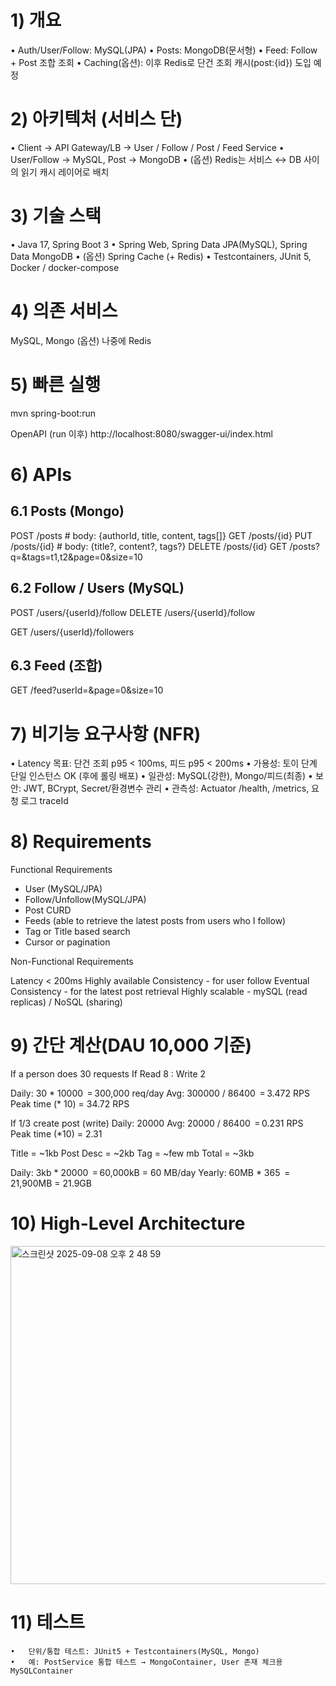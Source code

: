 # 1) 개요

•	Auth/User/Follow: MySQL(JPA)
•	Posts: MongoDB(문서형)
•	Feed: Follow + Post 조합 조회
•	Caching(옵션): 이후 Redis로 단건 조회 캐시(post:{id}) 도입 예정

# 2) 아키텍처 (서비스 단)

   •	Client → API Gateway/LB → User / Follow / Post / Feed Service
   •	User/Follow → MySQL, Post → MongoDB
   •	(옵션) Redis는 서비스 ↔ DB 사이의 읽기 캐시 레이어로 배치

# 3) 기술 스택
   •	Java 17, Spring Boot 3
   •	Spring Web, Spring Data JPA(MySQL), Spring Data MongoDB
   •	(옵션) Spring Cache (+ Redis)
   •	Testcontainers, JUnit 5, Docker / docker-compose

# 4) 의존 서비스

MySQL, Mongo (옵션) 나중에 Redis

# 5) 빠른 실행

mvn spring-boot:run

OpenAPI (run 이후)
http://localhost:8080/swagger-ui/index.html

# 6) APIs

## 6.1 Posts (Mongo)

POST   /posts                # body: {authorId, title, content, tags[]}
GET    /posts/{id}
PUT    /posts/{id}           # body: {title?, content?, tags?}
DELETE /posts/{id}
GET    /posts?q=&tags=t1,t2&page=0&size=10

## 6.2 Follow / Users (MySQL)

POST /users/{userId}/follow
DELETE /users/{userId}/follow

GET /users/{userId}/followers

## 6.3 Feed (조합)

GET  /feed?userId=&page=0&size=10


# 7) 비기능 요구사항 (NFR)
   •	Latency 목표: 단건 조회 p95 < 100ms, 피드 p95 < 200ms
   •	가용성: 토이 단계 단일 인스턴스 OK (후에 롤링 배포)
   •	일관성: MySQL(강한), Mongo/피드(최종)
   •	보안: JWT, BCrypt, Secret/환경변수 관리
   •	관측성: Actuator /health, /metrics, 요청 로그 traceId

# 8) Requirements

Functional Requirements
- User (MySQL/JPA)
- Follow/Unfollow(MySQL/JPA)
- Post CURD
- Feeds (able to retrieve the latest posts from users who I follow)
- Tag or Title based search
- Cursor or pagination

Non-Functional Requirements

Latency < 200ms
Highly available
Consistency  - for user follow
Eventual Consistency - for the latest post retrieval
Highly scalable - mySQL (read replicas) / NoSQL (sharing)

# 9) 간단 계산(DAU 10,000 기준)

If a person does 30 requests
If Read 8 : Write 2

Daily: 30 * 10000 ‎ = 300,000 req/day
Avg: 300000 / 86400 ‎ = 3.472 RPS
Peak time (* 10) = 34.72 RPS

If 1/3 create post (write)
Daily: 20000
Avg: 20000 / 86400 ‎ = 0.231 RPS
Peak time (*10) = 2.31

Title = ~1kb
Post Desc =  ~2kb
Tag = ~few mb
Total = ~3kb

Daily: 3kb * 20000 ‎ = 60,000kB = 60 MB/day
Yearly: 60MB * 365 ‎ = 21,900MB = 21.9GB

# 10) High-Level Architecture

<img width="806" height="541" alt="스크린샷 2025-09-08 오후 2 48 59" src="https://github.com/user-attachments/assets/12894444-50f3-4974-8112-53007c79d592" />

# 11) 테스트
    •	단위/통합 테스트: JUnit5 + Testcontainers(MySQL, Mongo)
    •	예: PostService 통합 테스트 → MongoContainer, User 존재 체크용 MySQLContainer

